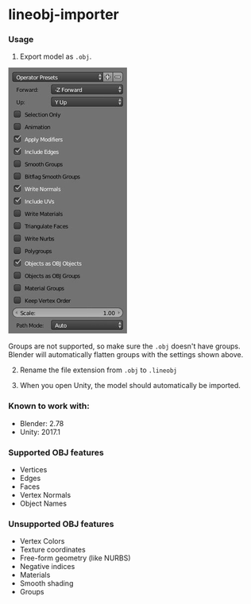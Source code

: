 # lineobj-importer
### Usage
1. Export model as `.obj`.

![Blender export settings](/examples/readme/blender-export-settings.jpg?raw=true "Blender export settings")

Groups are not supported, so make sure the `.obj` doesn't have groups. Blender will automatically flatten groups with the settings shown above.

2. Rename the file extension from `.obj` to `.lineobj`

3. When you open Unity, the model should automatically be imported.

### Known to work with:
* Blender: 2.78
* Unity: 2017.1

### Supported OBJ features
* Vertices
* Edges
* Faces
* Vertex Normals
* Object Names

### Unsupported OBJ features
* Vertex Colors
* Texture coordinates
* Free-form geometry (like NURBS)
* Negative indices
* Materials
* Smooth shading
* Groups
